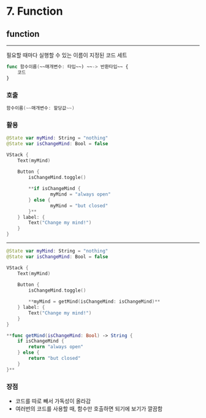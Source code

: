 # 7. Function

## function

---

필요할 때마다 실행할 수 있는 이름이 지정된 코드 세트

```swift
func 함수이름(~~매개변수: 타입~~) ~~-> 반환타입~~ {
    코드
}
```

### 호출

```swift
함수이름(~~매개변수: 할당값~~)
```

### 활용

```swift
@State var myMind: String = "nothing"
@State var isChangeMind: Bool = false

VStack {
    Text(myMind)
		
    Button {
        isChangeMind.toggle()

        **if isChangeMind {
                myMind = "always open"
        } else {
                myMind = "but closed"
        }**
    } label: {
        Text("Change my mind!")
    }
}
```

---

```swift
@State var myMind: String = "nothing"
@State var isChangeMind: Bool = false

VStack {
    Text(myMind)
    
    Button {
        isChangeMind.toggle()

        **myMind = getMind(isChangeMind: isChangeMind)**
    } label: {
        Text("Change my mind!")
    }
}

**func getMind(isChangeMind: Bool) -> String {
    if isChangeMind {
        return "always open"
    } else {
        return "but closed"
    }
}**
```

### 장점

- 코드를 따로 빼서 가독성이 올라감
- 여러번의 코드를 사용할 때, 함수만 호출하면 되기에 보기가 깔끔함
